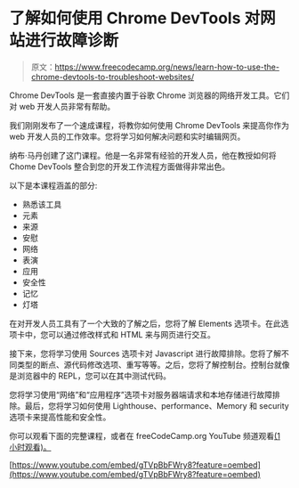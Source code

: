 # 了解如何使用 Chrome DevTools 对网站进行故障诊断

> 原文：<https://www.freecodecamp.org/news/learn-how-to-use-the-chrome-devtools-to-troubleshoot-websites/>

Chrome DevTools 是一套直接内置于谷歌 Chrome 浏览器的网络开发工具。它们对 web 开发人员非常有帮助。

我们刚刚发布了一个速成课程，将教你如何使用 Chrome DevTools 来提高你作为 web 开发人员的工作效率。您将学习如何解决问题和实时编辑网页。

纳布·马丹创建了这门课程。他是一名非常有经验的开发人员，他在教授如何将 Chome DevTools 整合到您的开发工作流程方面做得非常出色。

以下是本课程涵盖的部分:

*   熟悉该工具
*   元素
*   来源
*   安慰
*   网络
*   表演
*   应用
*   安全性
*   记忆
*   灯塔

在对开发人员工具有了一个大致的了解之后，您将了解 Elements 选项卡。在此选项卡中，您可以通过修改样式和 HTML 来与网页进行交互。

接下来，您将学习使用 Sources 选项卡对 Javascript 进行故障排除。您将了解不同类型的断点、源代码修改选项、重写等等。之后，您将了解控制台。控制台就像是浏览器中的 REPL，您可以在其中测试代码。

您将学习使用“网络”和“应用程序”选项卡对服务器端请求和本地存储进行故障排除。最后，您将学习如何使用 Lighthouse、performance、Memory 和 security 选项卡来提高性能和安全性。

你可以观看下面的完整课程，或者在 freeCodeCamp.org YouTube 频道观看[(1 小时观看)。](https://www.youtube.com/watch?v=gTVpBbFWry8)

[https://www.youtube.com/embed/gTVpBbFWry8?feature=oembed](https://www.youtube.com/embed/gTVpBbFWry8?feature=oembed)